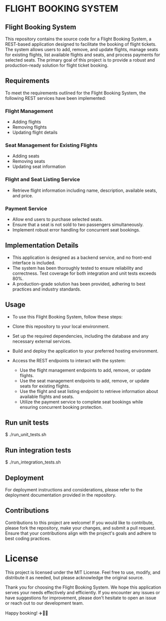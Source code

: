 # FLIGHT BOOKING SYSTEM
## Flight Booking System
This repository contains the source code for a Flight Booking System, a REST-based application designed to facilitate the booking of flight tickets. The system allows users to add, remove, and update flights, manage seats for existing flights, list available flights and seats, and process payments for selected seats. The primary goal of this project is to provide a robust and production-ready solution for flight ticket booking.

## Requirements
To meet the requirements outlined for the Flight Booking System, the following REST services have been implemented:

### Flight Management

* Adding flights
* Removing flights
* Updating flight details

### Seat Management for Existing Flights

* Adding seats
* Removing seats
* Updating seat information

### Flight and Seat Listing Service

* Retrieve flight information including name, description, available seats, and price.

### Payment Service
* Allow end users to purchase selected seats.
* Ensure that a seat is not sold to two passengers simultaneously.
* Implement robust error handling for concurrent seat bookings.
## Implementation Details
* This application is designed as a backend service, and no front-end interface is included.
* The system has been thoroughly tested to ensure reliability and correctness. Test coverage for both integration and unit tests exceeds 80%.
* A production-grade solution has been provided, adhering to best practices and industry standards.

## Usage
* To use this Flight Booking System, follow these steps:

* Clone this repository to your local environment.

* Set up the required dependencies, including the database and any necessary external services.

* Build and deploy the application to your preferred hosting environment.

* Access the REST endpoints to interact with the system:

    * Use the flight management endpoints to add, remove, or update flights.
    * Use the seat management endpoints to add, remove, or update seats for existing flights.
    * Use the flight and seat listing endpoint to retrieve information about available flights and seats.
    * Utilize the payment service to complete seat bookings while ensuring concurrent booking protection.

## Run unit tests
$ ./run_unit_tests.sh

## Run integration tests
$ ./run_integration_tests.sh

## Deployment
For deployment instructions and considerations, please refer to the deployment documentation provided in the repository.

## Contributions
Contributions to this project are welcome! If you would like to contribute, please fork the repository, make your changes, and submit a pull request. Ensure that your contributions align with the project's goals and adhere to best coding practices.

# License
This project is licensed under the MIT License. Feel free to use, modify, and distribute it as needed, but please acknowledge the original source.

Thank you for choosing the Flight Booking System. We hope this application serves your needs effectively and efficiently. If you encounter any issues or have suggestions for improvement, please don't hesitate to open an issue or reach out to our development team.

Happy booking! ✈️🛫🛬

